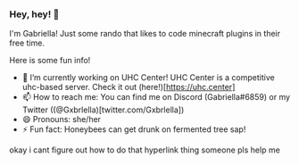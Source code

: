 ### Hey, hey! 👋

I'm Gabriella! Just some rando that likes to code minecraft plugins in their free time.

Here is some fun info!

- 🔭 I’m currently working on UHC Center! UHC Center is a competitive uhc-based server. Check it out (here!)[https://uhc.center]
- 📫 How to reach me: You can find me on Discord (Gabriella#6859) or my Twitter ((@Gxbrlella)[twitter.com/Gxbrlella])
- 😄 Pronouns: she/her
- ⚡ Fun fact: Honeybees can get drunk on fermented tree sap!


okay i cant figure out how to do that hyperlink thing someone pls help me
